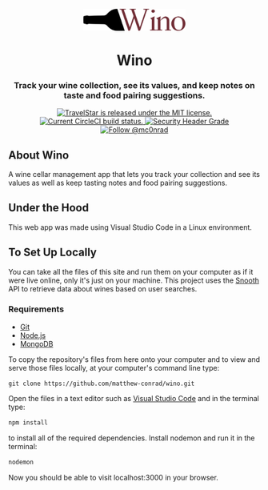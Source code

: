 <p align="center">
  <a href="https://winoapp.herokuapp.com">
    <img alt="Gatsby" src="public\images\wino.svg" width="204" />
  </a>
</p>
<div align="center">
  <h1>Wino</h1>
  <h3>Track your wine collection, see its values, and keep notes on taste and food pairing suggestions.</h3>
</div>
<p align="center">
  <a href="https://github.com/matthew-conrad/wino/blob/master/LICENSE">
    <img src="https://img.shields.io/badge/license-MIT-blue.svg" alt="TravelStar is released under the MIT license.">
  </a>
  <a href="https://circleci.com/gh/matthew-conrad/wino">
    <img src="https://circleci.com/gh/matthew-conrad/wino.svg?style=shield" alt="Current CircleCI build status.">
  </a>
  <a href="https://securityheaders.io/?q=https://winoapp.herokuapp.com&hide=on&followRedirects=on">
    <img src="https://securityheadersiobadges.azurewebsites.net/create/badge?domain=https://winoapp.herokuapp.com" alt="Security Header Grade">
  </a>
  <a href="https://twitter.com/intent/follow?screen_name=mc0nrad">
    <img src="https://img.shields.io/twitter/follow/wino.svg?label=Follow%20@mc0nrad" alt="Follow @mc0nrad">
  </a>
</p>

## About Wino

A wine cellar management app that lets you track your collection and see its values as well as keep tasting notes and food pairing suggestions.

## Under the Hood

This web app was made using Visual Studio Code in a Linux environment.

## To Set Up Locally

You can take all the files of this site and run them on your computer as if it were live online, only it's just on your machine. This project uses the [Snooth](http://www.snooth.com) API to retrieve data about wines based on user searches.

### Requirements

* [Git](http://git-scm.com/)
* [Node.js](https://nodejs.org/en/)
* [MongoDB](https://www.mongodb.com/)

To copy the repository's files from here onto your computer and to view and serve those files locally, at your computer's command line type:
```
git clone https://github.com/matthew-conrad/wino.git
```
Open the files in a text editor such as [Visual Studio Code](https://code.visualstudio.com/) and in the terminal type:
```bash
npm install
```
to install all of the required dependencies. Install nodemon and run it in the terminal:
```bash
nodemon
```
Now you should be able to visit localhost:3000 in your browser.